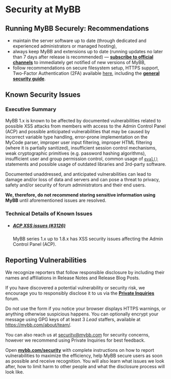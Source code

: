 # Security at MyBB

## Running MyBB Securely: Recommendations

- maintain the server software up to date (through dedicated and experienced administrators or managed hosting),
- always keep MyBB and extensions up to date (running updates no later than 7 days after release is recommended) &mdash; [**subscribe to official channels**](https://mybb.com/download/verifying/#latest-version-information) to immediately get notified of new versions of MyBB,
- follow recommendations on secure filesystem setup, HTTPS support, Two-Factor Authentication (2FA) available [here](https://docs.mybb.com/1.8/administration/security/), including the [**general security guide**](https://docs.mybb.com/1.8/administration/security/protection/).

## Known Security Issues

### Executive Summary
MyBB 1.x is known to be affected by documented vulnerabilities related to possible XSS attacks from members with access to the Admin Control Panel (ACP) and possible anticipated vulnerabilities that may be caused by incorrect variable type handling, error-prone implementation on the MyCode parser, improper user input filtering, improper HTML filtering (where it is partially sanitized), insufficient session control mechanisms, weak cryptographic primitives (e.g. password hashing algorithms), insufficient user and group permission control, common usage of [`eval()`](https://secure.php.net/eval) statements and possible usage of outdated libraries and 3rd-party software.

Documented unaddressed, and anticipated vulnerabilities can lead to damage and/or loss of data and servers and can pose a threat to privacy, safety and/or security of forum administrators and their end users.

**We, therefore, do not recommend storing sensitive information using MyBB** until aforementioned issues are resolved.

### Technical Details of Known Issues
- ##### [ACP XSS issues (#3126)](https://github.com/mybb/mybb/issues/3126)
  MyBB series 1.x up to 1.8.x has XSS security issues affecting the Admin Control Panel (ACP).

## Reporting Vulnerabilities

We recognize reporters that follow responsible disclosure by including their names and affiliations in Release Notes and Release Blog Posts.

If you have discovered a potential vulnerability or security risk, we encourage you to responsibly disclose it to us via the [**Private Inquiries**](https://community.mybb.com/forum-135.html) forum.

Do not use the form if you notice your browser displays HTTPS warnings, or anything otherwise suspicious happens. You can optionally encrypt your message using GPG keys of at least 3 _Lead_ staffers, available at https://mybb.com/about/team/.

You can also reach us at security@mybb.com for security concerns, however we recommend using Private Inquiries for best feedback.

Open [**mybb.com/security**](https://mybb.com/get-involved/security/#composing-a-good-report) with complete instructions on how to report vulnerabilities to maximize the efficiency, help MyBB secure users as soon as possible and receive recognition. You will also learn what issues we look after, how to limit harm to other people and what the disclosure process will look like.
